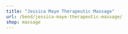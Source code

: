 ```yaml
---
title: "Jessica Maye Therapeutic Massage"
url: /bend/jessica-maye-therapeutic-massage/
shop: massage
---
```

